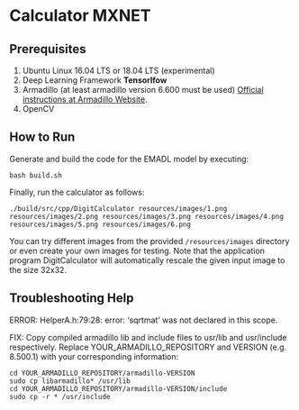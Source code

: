<!-- (c) https://github.com/MontiCore/monticore -->
# Calculator MXNET


## Prerequisites
1. Ubuntu Linux 16.04 LTS or 18.04 LTS (experimental)
2. Deep Learning Framework **Tensorlfow**
3. Armadillo (at least armadillo version 6.600 must be used) [Official instructions at Armadillo Website](http://arma.sourceforge.net/download.html).
4. OpenCV


## How to Run
Generate and build the code for the EMADL model by executing:

```
bash build.sh
```

Finally, run the calculator as follows:
```
./build/src/cpp/DigitCalculator resources/images/1.png resources/images/2.png resources/images/3.png resources/images/4.png resources/images/5.png resources/images/6.png
```

You can try different images from the provided `/resources/images` directory or even create your own images for testing. Note that the application program DigitCalculator will automatically rescale the given input image to the size 32x32.



## Troubleshooting Help

ERROR: HelperA.h:79:28: error: ‘sqrtmat’ was not declared in this scope.

FIX:
Copy compiled armadillo lib and include files to usr/lib and usr/include respectively. Replace YOUR_ARMADILLO_REPOSITORY and VERSION (e.g. 8.500.1) with your corresponding information:
```
cd YOUR_ARMADILLO_REPOSITORY/armadillo-VERSION
sudo cp libarmadillo* /usr/lib
cd YOUR_ARMADILLO_REPOSITORY/armadillo-VERSION/include
sudo cp -r * /usr/include
